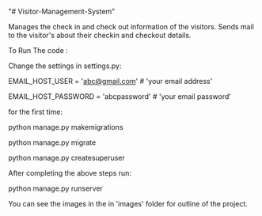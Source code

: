 "# Visitor-Management-System" 

Manages the check in and check out information of the visitors. Sends mail to the visitor's about their checkin and checkout details.

To Run The code :

Change the settings in settings.py:

EMAIL_HOST_USER = 'abc@gmail.com'  # 'your email address' 

EMAIL_HOST_PASSWORD = 'abcpassword'  # 'your email password'

for the first time:

python manage.py makemigrations

python manage.py migrate

python manage.py createsuperuser

After completing the above steps run:

python manage.py runserver

You can see the images in the in 'images' folder for outline of the project.

